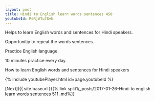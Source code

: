 ```yaml
---
layout: post
title: Hindi to English learn words sentences 458 
youtubeId: ReRjATu7Bvk
---
```

 
 
Helps to learn English words and sentences for Hindi speakers.

Opportunitiy to repeat the words sentences. 

Practice English language. 
 
10 minutes practice every day. 
 
How to learn English words and sentences for Hindi speakers 
 
{% include youtubePlayer.html id=page.youtubeId %}
 
 
[Next]({{ site.baseurl }}{% link  split1/_posts/2017-01-26-Hindi to english learn words sentences 511 .md%})
 

